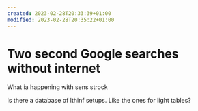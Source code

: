 ```yaml
---
created: 2023-02-28T20:33:39+01:00
modified: 2023-02-28T20:35:22+01:00
---
```


# Two second Google searches without internet

What ia happening with sens strock

Is there a database of lthinf setups. Like the ones for light tables?
